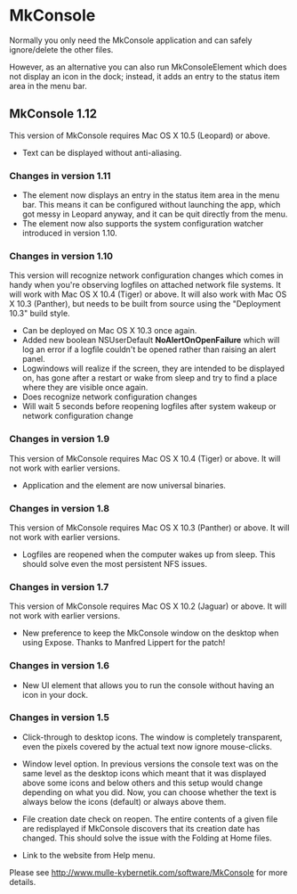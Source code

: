 # MkConsole

Normally you only need the MkConsole application and can safely ignore/delete the other files.

However, as an alternative you can also run MkConsoleElement which does not display an icon in the dock; instead, it adds an entry to the status item area in the menu bar.

## MkConsole 1.12

This version of MkConsole requires Mac OS X 10.5 (Leopard) or above.

* Text can be displayed without anti-aliasing.

### Changes in version 1.11

* The element now displays an entry in the status item area in the menu bar. This means it can be configured without launching the app, which got messy in Leopard anyway, and it can  be quit directly from the menu.
* The element now also supports the system configuration watcher introduced in version 1.10.

	
### Changes in version 1.10

This version will recognize network configuration changes which comes in handy when you're observing logfiles on attached network file systems. It will work with Mac OS X 10.4 (Tiger) or above. It will also work with Mac OS X 10.3 (Panther), but needs to be built from source using the "Deployment 10.3" build style.

* Can be deployed on Mac OS X 10.3 once again.
* Added new boolean NSUserDefault <b>NoAlertOnOpenFailure</b> which will log an error if a logfile couldn't be opened rather than raising an alert panel.
* Logwindows will realize if the screen, they are intended to be displayed on, has gone after a restart or wake from sleep and try to find a place where they are visible once again.
* Does recognize network configuration changes
* Will wait 5 seconds before reopening logfiles after system wakeup or network configuration change


### Changes in version 1.9

This version of MkConsole requires Mac OS X 10.4 (Tiger) or above. It will not work with earlier versions.

* Application and the element are now universal binaries.


### Changes in version 1.8

This version of MkConsole requires Mac OS X 10.3 (Panther) or above. It will not work with earlier versions.

* Logfiles are reopened when the computer wakes up from sleep. This should solve even the most persistent NFS issues.


### Changes in version 1.7

This version of MkConsole requires Mac OS X 10.2 (Jaguar) or above. It will not work with earlier versions.

* New preference to keep the MkConsole window on the desktop when using Expose. Thanks to Manfred Lippert for the patch!


### Changes in version 1.6

* New UI element that allows you to run the console without having an icon in your dock.


### Changes in version 1.5

* Click-through to desktop icons. The window is completely transparent, even the pixels covered by the actual text now ignore mouse-clicks.

* Window level option. In previous versions the console text was on the same level as the desktop icons which meant that it was displayed above some icons and below others and this setup would change depending on what you did. Now, you can choose whether the text is always below the icons (default) or always above them. 

* File creation date check on reopen. The entire contents of a given file are redisplayed if MkConsole discovers that its creation date has changed. This should solve the issue with the Folding at Home files.

* Link to the website from Help menu.


Please see <a href="http://www.mulle-kybernetik.com/software/MkConsole">http://www.mulle-kybernetik.com/software/MkConsole</a> for more details.
